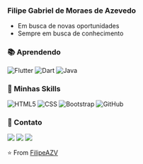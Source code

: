 <h3> Filipe Gabriel de Moraes de Azevedo </h3>


- Em busca de novas oportunidades
- Sempre em busca de conhecimento

<h3> 📚 Aprendendo </h3>

![Flutter](https://img.shields.io/badge/Flutter-02569B?style=for-the-badge&logo=flutter&logoColor=white)
![Dart](https://img.shields.io/badge/Dart-0175C2?style=for-the-badge&logo=dart&logoColor=white)
![Java](https://img.shields.io/badge/Java-ED8B00?style=for-the-badge&logo=java&logoColor=white)

<h3> 🚀 Minhas Skills </h3>

  ![HTML5](https://img.shields.io/badge/HTML5-E34F26?style=for-the-badge&logo=html5&logoColor=white)
  ![CSS](https://img.shields.io/badge/CSS3-1572B6?style=for-the-badge&logo=css3&logoColor=white)
  ![Bootstrap](https://img.shields.io/badge/Bootstrap-563D7C?style=for-the-badge&logo=bootstrap&logoColor=white)
  ![GitHub](https://img.shields.io/badge/GitHub-100000?style=for-the-badge&logo=github&logoColor=white)
  
  <h3> 📱 Contato </h3>

<p align="left">
  <a href="https://wa.me/5551991222533" alt="WhatsApp">
  <img src="https://img.shields.io/badge/WhatsApp-25D366?style=for-the-badge&logo=whatsapp&logoColor=white&link"/></a>
  
  <a href="https://accounts.google.com/ServiceLogin?service=mail&passive=true&Email=example@domain.com&continue=https://mail.google.com/mail/u/example@domain.com/?view=cm%26fs=1%26to=filipeazevedomoraes@gmail.com" alt="Gmail">
  <img src="https://img.shields.io/badge/Gmail-D14836?style=for-the-badge&logo=gmail&logoColor=white&link"/></a>

  <a href="https://linkedin.com/in/filipeazevedoo" alt="Linkedin">
  <img src="https://img.shields.io/badge/LinkedIn-0077B5?style=for-the-badge&logo=linkedin&logoColor=white&linko/"/></a>
</p>  
  

⭐️ From [FilipeAZV](https://github.com/FilipeAZV)
